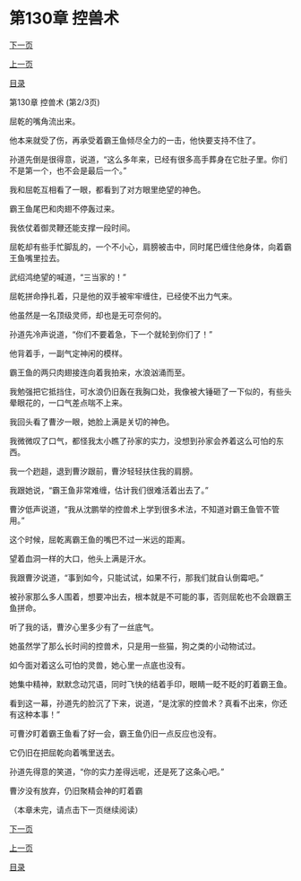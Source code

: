 <h1>第130章   控兽术</h1>
            <div><p><a href="./389_%E7%AC%AC130%E7%AB%A0_%E6%8E%A7%E5%85%BD%E6%9C%AF.md">下一页</a></p><p><a href="./387_%E7%AC%AC130%E7%AB%A0_%E6%8E%A7%E5%85%BD%E6%9C%AF.md">上一页</a></p><p><a href="../">目录</a></p></div>
            <div><p>第130章   控兽术 (第2/3页)</p><p>屈乾的嘴角流出来。</p><p>他本来就受了伤，再承受着霸王鱼倾尽全力的一击，他快要支持不住了。</p><p>孙道先倒是很得意，说道，“这么多年来，已经有很多高手葬身在它肚子里。你们不是第一个，也不会是最后一个。”</p><p>我和屈乾互相看了一眼，都看到了对方眼里绝望的神色。</p><p>霸王鱼尾巴和肉翅不停轰过来。</p><p>我依仗着御灵鞭还能支撑一段时间。</p><p>屈乾却有些手忙脚乱的，一个不小心，肩膀被击中，同时尾巴缠住他身体，向着霸王鱼嘴里拉去。</p><p>武绍鸿绝望的喊道，“三当家的！”</p><p>屈乾拼命挣扎着，只是他的双手被牢牢缠住，已经使不出力气来。</p><p>他虽然是一名顶级灵师，却也是无可奈何的。</p><p>孙道先冷声说道，“你们不要着急，下一个就轮到你们了！”</p><p>他背着手，一副气定神闲的模样。</p><p>霸王鱼的两只肉翅接连向着我拍来，水浪汹涌而至。</p><p>我勉强把它抵挡住，可水浪仍旧轰在我胸口处，我像被大锤砸了一下似的，有些头晕眼花的，一口气差点喘不上来。</p><p>我回头看了曹汐一眼，她脸上满是关切的神色。</p><p>我微微叹了口气，都怪我太小瞧了孙家的实力，没想到孙家会养着这么可怕的东西。</p><p>我一个趔趄，退到曹汐跟前，曹汐轻轻扶住我的肩膀。</p><p>我跟她说，“霸王鱼非常难缠，估计我们很难活着出去了。”</p><p>曹汐低声说道，“我从沈鹏举的控兽术上学到很多术法，不知道对霸王鱼管不管用。”</p><p>这个时候，屈乾离霸王鱼的嘴巴不过一米远的距离。</p><p>望着血洞一样的大口，他头上满是汗水。</p><p>我跟曹汐说道，“事到如今，只能试试，如果不行，那我们就自认倒霉吧。”</p><p>被孙家那么多人围着，想要冲出去，根本就是不可能的事，否则屈乾也不会跟霸王鱼拼命。</p><p>听了我的话，曹汐心里多少有了一丝底气。</p><p>她虽然学了那么长时间的控兽术，只是用一些猫，狗之类的小动物试过。</p><p>如今面对着这么可怕的灵兽，她心里一点底也没有。</p><p>她集中精神，默默念动咒语，同时飞快的结着手印，眼睛一眨不眨的盯着霸王鱼。</p><p>看到这一幕，孙道先的脸沉了下来，说道，“是沈家的控兽术？真看不出来，你还有这种本事！”</p><p>可曹汐盯着霸王鱼看了好一会，霸王鱼仍旧一点反应也没有。</p><p>它仍旧在把屈乾向着嘴里送去。</p><p>孙道先得意的笑道，“你的实力差得远呢，还是死了这条心吧。”</p><p>曹汐没有放弃，仍旧聚精会神的盯着霸</p><p>（本章未完，请点击下一页继续阅读）</p></div>
            <div><p><a href="./389_%E7%AC%AC130%E7%AB%A0_%E6%8E%A7%E5%85%BD%E6%9C%AF.md">下一页</a></p><p><a href="./387_%E7%AC%AC130%E7%AB%A0_%E6%8E%A7%E5%85%BD%E6%9C%AF.md">上一页</a></p><p><a href="../">目录</a></p></div>